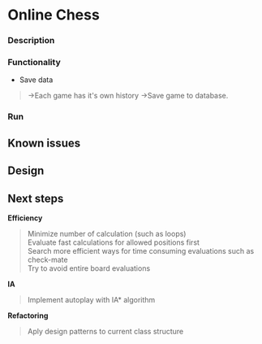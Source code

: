 # Online Chess
### Description
### Functionality
- Save data
> ->Each game has it's own history
> ->Save game to database. 
### Run
## Known issues
## Design
## Next steps
**Efficiency**  
> Minimize number of calculation (such as loops)  
> Evaluate fast calculations for allowed positions first  
> Search more efficient ways for time consuming evaluations such as check-mate  
> Try to avoid entire board evaluations  
  
**IA**  
> Implement autoplay with IA* algorithm  
  
**Refactoring**  
> Aply design patterns to current class structure  
